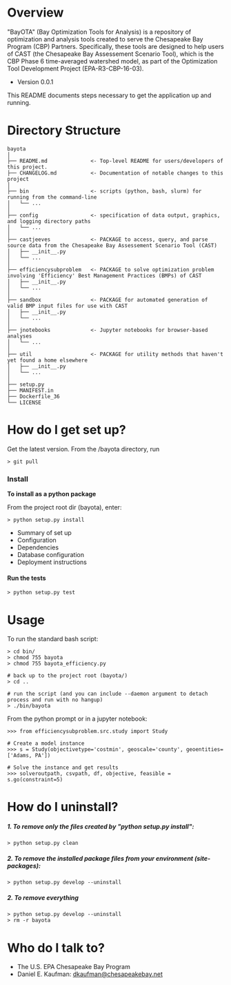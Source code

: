 # Overview

"BayOTA" (Bay Optimization Tools for Analysis) is a repository of
optimization and analysis tools created to serve the
Chesapeake Bay Program (CBP) Partners.
Specifically, these tools are designed to help users of CAST
(the Chesapeake Bay Assessement Scenario Tool), which
is the CBP Phase 6 time-averaged watershed model,
as part of the Optimization Tool Development Project
(EPA-R3-CBP-16-03).

* Version 0.0.1

This README documents steps necessary to get the
application up and running.

# Directory Structure

```
bayota
│
├── README.md              <- Top-level README for users/developers of this project.
├── CHANGELOG.md           <- Documentation of notable changes to this project
│
├── bin                    <- scripts (python, bash, slurm) for running from the command-line
│   └── ...
│
├── config                 <- specification of data output, graphics, and logging directory paths
│   └── ...
│
├── castjeeves             <- PACKAGE to access, query, and parse source data from the Chesapeake Bay Assessement Scenario Tool (CAST)
│   ├── __init__.py
│   └── ...
│
├── efficiencysubproblem   <- PACKAGE to solve optimization problem involving 'Efficiency' Best Management Practices (BMPs) of CAST
│   ├── __init__.py
│   └── ...
│
├── sandbox                <- PACKAGE for automated generation of valid BMP input files for use with CAST
│   ├── __init__.py
│   └── ...
│
├── jnotebooks             <- Jupyter notebooks for browser-based analyses
│   └── ...
│
├── util                   <- PACKAGE for utility methods that haven't yet found a home elsewhere
│   ├── __init__.py
│   └── ...
│
├── setup.py
├── MANIFEST.in
├── Dockerfile_36
└── LICENSE
```


# How do I get set up?


Get the latest version.
From the /bayota directory, run

    > git pull


### Install


**To install as a python package**

From the project root dir (bayota), enter:

    > python setup.py install

* Summary of set up
* Configuration
* Dependencies
* Database configuration
* Deployment instructions

#### Run the tests

    > python setup.py test

# Usage

To run the standard bash script:

    > cd bin/
    > chmod 755 bayota
    > chmod 755 bayota_efficiency.py

    # back up to the project root (bayota/)
    > cd ..

    # run the script (and you can include --daemon argument to detach process and run with no hangup)
    > ./bin/bayota

From the python prompt or in a jupyter notebook:

    >>> from efficiencysubproblem.src.study import Study

    # Create a model instance
    >>> s = Study(objectivetype='costmin', geoscale='county', geoentities=['Adams, PA'])

    # Solve the instance and get results
    >>> solveroutpath, csvpath, df, objective, feasible = s.go(constraint=5)


# How do I uninstall?

##### 1. To remove only the files created by "python setup.py install":

    > python setup.py clean

##### 2. To remove the installed package files from your environment (site-packages):

    > python setup.py develop --uninstall

##### 2. To remove everything

    > python setup.py develop --uninstall
    > rm -r bayota

# Who do I talk to? ###

* The U.S. EPA Chesapeake Bay Program
* Daniel E. Kaufman: dkaufman@chesapeakebay.net